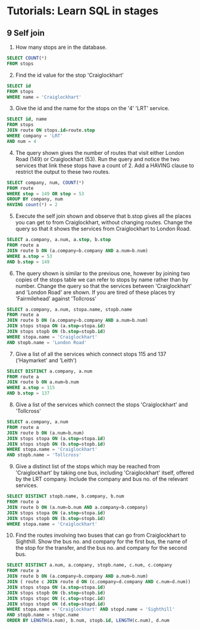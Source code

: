 # Tutorials: Learn SQL in stages
## 9 Self join

1. How many stops are in the database.
```sql
SELECT COUNT(*) 
FROM stops
```

2. Find the id value for the stop 'Craiglockhart'
```sql
SELECT id 
FROM stops
WHERE name = 'Craiglockhart'
```

3. Give the id and the name for the stops on the '4' 'LRT' service.
```sql
SELECT id, name 
FROM stops
JOIN route ON stops.id=route.stop
WHERE company = 'LRT'
AND num = 4
```

4. The query shown gives the number of routes that visit either London Road (149) or Craiglockhart (53). Run the query and notice the two services that link these stops have a count of 2. Add a HAVING clause to restrict the output to these two routes.
```sql
SELECT company, num, COUNT(*) 
FROM route 
WHERE stop = 149 OR stop = 53
GROUP BY company, num
HAVING count(*) = 2
```

5. Execute the self join shown and observe that b.stop gives all the places you can get to from Craiglockhart, without changing routes. Change the query so that it shows the services from Craiglockhart to London Road.
```sql
SELECT a.company, a.num, a.stop, b.stop
FROM route a 
JOIN route b ON (a.company=b.company AND a.num=b.num)
WHERE a.stop = 53
AND b.stop = 149
```

6. The query shown is similar to the previous one, however by joining two copies of the stops table we can refer to stops by name rather than by number. Change the query so that the services between 'Craiglockhart' and 'London Road' are shown. If you are tired of these places try 'Fairmilehead' against 'Tollcross'
```sql
SELECT a.company, a.num, stopa.name, stopb.name
FROM route a 
JOIN route b ON (a.company=b.company AND a.num=b.num)
JOIN stops stopa ON (a.stop=stopa.id)
JOIN stops stopb ON (b.stop=stopb.id)
WHERE stopa.name = 'Craiglockhart'
AND stopb.name = 'London Road'
```

7. Give a list of all the services which connect stops 115 and 137 ('Haymarket' and 'Leith')
```sql
SELECT DISTINCT a.company, a.num 
FROM route a
JOIN route b ON a.num=b.num
WHERE a.stop = 115
AND b.stop = 137
```

8. Give a list of the services which connect the stops 'Craiglockhart' and 'Tollcross'
```sql
SELECT a.company, a.num
FROM route a
JOIN route b ON (a.num=b.num)
JOIN stops stopa ON (a.stop=stopa.id)
JOIN stops stopb ON (b.stop=stopb.id)
WHERE stopa.name = 'Craiglockhart'
AND stopb.name = 'Tollcross'
```

9. Give a distinct list of the stops which may be reached from 'Craiglockhart' by taking one bus, including 'Craiglockhart' itself, offered by the LRT company. Include the company and bus no. of the relevant services.
```sql
SELECT DISTINCT stopb.name, b.company, b.num
FROM route a
JOIN route b ON (a.num=b.num AND a.company=b.company)
JOIN stops stopa ON (a.stop=stopa.id)
JOIN stops stopb ON (b.stop=stopb.id)
WHERE stopa.name = 'Craiglockhart'
```

10. Find the routes involving two buses that can go from Craiglockhart to Sighthill.
Show the bus no. and company for the first bus, the name of the stop for the transfer,
and the bus no. and company for the second bus.
```sql
SELECT DISTINCT a.num, a.company, stopb.name, c.num, c.company
FROM route a 
JOIN route b ON (a.company=b.company AND a.num=b.num)
JOIN ( route c JOIN route d ON (c.company=d.company AND c.num=d.num))
JOIN stops stopa ON (a.stop=stopa.id)
JOIN stops stopb ON (b.stop=stopb.id)
JOIN stops stopc ON (c.stop=stopc.id)
JOIN stops stopd ON (d.stop=stopd.id)
WHERE stopa.name = 'Craiglockhart' AND stopd.name = 'Sighthill'
AND stopb.name = stopc.name
ORDER BY LENGTH(a.num), b.num, stopb.id, LENGTH(c.num), d.num
```
